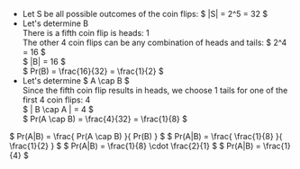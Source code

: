 <ul>
<li> Let S be all possible outcomes of the coin flips: $ |S| = 2^5 = 32 $
	<li> Let's determine B <br/> 
	      There is a fifth coin flip is heads: 1 <br/> 
	      The other 4 coin flips can be any combination of heads and tails: $ 2^4 = 16 $ <br/> 
	      $ |B| = 16 $ <br/> 
	      $ Pr(B) = \frac{16}{32} = \frac{1}{2} $
	<li> Let's determine $ A \cap B $ <br/> 
	      Since the fifth coin flip results in heads, we choose 1 tails for one of the first 4 coin flips: 4 <br/> 
	      $ | B \cap A | = 4 $ <br/> 
	      $ Pr(A \cap B) = \frac{4}{32} = \frac{1}{8} $
</ul>
$ Pr(A|B) = \frac{ Pr(A \cap B) }{ Pr(B) } $ 
$ Pr(A|B) = \frac{ \frac{1}{8} }{ \frac{1}{2} } $ 
$ Pr(A|B) = \frac{1}{8} \cdot \frac{2}{1} $ 
$ Pr(A|B) = \frac{1}{4} $
